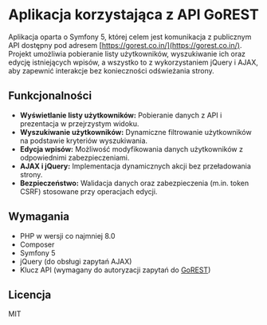 # Aplikacja korzystająca z API GoREST

Aplikacja oparta o Symfony 5, której celem jest komunikacja z publicznym API dostępny pod adresem [https://gorest.co.in/](https://gorest.co.in/). Projekt umożliwia pobieranie listy użytkowników, wyszukiwanie ich oraz edycję istniejących wpisów, a wszystko to z wykorzystaniem jQuery i AJAX, aby zapewnić interakcje bez konieczności odświeżania strony.

## Funkcjonalności

- **Wyświetlanie listy użytkowników:** Pobieranie danych z API i prezentacja w przejrzystym widoku.
- **Wyszukiwanie użytkowników:** Dynamiczne filtrowanie użytkowników na podstawie kryteriów wyszukiwania.
- **Edycja wpisów:** Możliwość modyfikowania danych użytkowników z odpowiednimi zabezpieczeniami.
- **AJAX i jQuery:** Implementacja dynamicznych akcji bez przeładowania strony.
- **Bezpieczeństwo:** Walidacja danych oraz zabezpieczenia (m.in. token CSRF) stosowane przy operacjach edycji.

## Wymagania

- PHP w wersji co najmniej 8.0
- Composer
- Symfony 5
- jQuery (do obsługi zapytań AJAX)
- Klucz API (wymagany do autoryzacji zapytań do [GoREST](https://gorest.co.in/))

## Licencja

MIT

